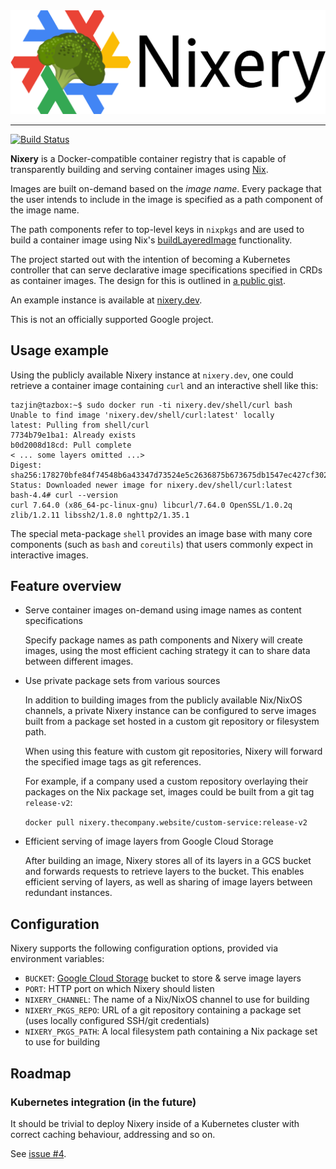 <div align="center">
  <img src="static/nixery-logo.png">
</div>

-----------------

[![Build Status](https://travis-ci.org/google/nixery.svg?branch=master)](https://travis-ci.org/google/nixery)

**Nixery** is a Docker-compatible container registry that is capable of
transparently building and serving container images using [Nix][].

Images are built on-demand based on the *image name*. Every package that the
user intends to include in the image is specified as a path component of the
image name.

The path components refer to top-level keys in `nixpkgs` and are used to build a
container image using Nix's [buildLayeredImage][] functionality.

The project started out with the intention of becoming a Kubernetes controller
that can serve declarative image specifications specified in CRDs as container
images. The design for this is outlined in [a public gist][gist].

An example instance is available at [nixery.dev][demo].

This is not an officially supported Google project.

## Usage example

Using the publicly available Nixery instance at `nixery.dev`, one could
retrieve a container image containing `curl` and an interactive shell like this:

```shell
tazjin@tazbox:~$ sudo docker run -ti nixery.dev/shell/curl bash
Unable to find image 'nixery.dev/shell/curl:latest' locally
latest: Pulling from shell/curl
7734b79e1ba1: Already exists
b0d2008d18cd: Pull complete
< ... some layers omitted ...>
Digest: sha256:178270bfe84f74548b6a43347d73524e5c2636875b673675db1547ec427cf302
Status: Downloaded newer image for nixery.dev/shell/curl:latest
bash-4.4# curl --version
curl 7.64.0 (x86_64-pc-linux-gnu) libcurl/7.64.0 OpenSSL/1.0.2q zlib/1.2.11 libssh2/1.8.0 nghttp2/1.35.1
```

The special meta-package `shell` provides an image base with many core
components (such as `bash` and `coreutils`) that users commonly expect in
interactive images.

## Feature overview

* Serve container images on-demand using image names as content specifications

  Specify package names as path components and Nixery will create images, using
  the most efficient caching strategy it can to share data between different
  images.

* Use private package sets from various sources

  In addition to building images from the publicly available Nix/NixOS channels,
  a private Nixery instance can be configured to serve images built from a
  package set hosted in a custom git repository or filesystem path.

  When using this feature with custom git repositories, Nixery will forward the
  specified image tags as git references.

  For example, if a company used a custom repository overlaying their packages
  on the Nix package set, images could be built from a git tag `release-v2`:

  `docker pull nixery.thecompany.website/custom-service:release-v2`

* Efficient serving of image layers from Google Cloud Storage

  After building an image, Nixery stores all of its layers in a GCS bucket and
  forwards requests to retrieve layers to the bucket. This enables efficient
  serving of layers, as well as sharing of image layers between redundant
  instances.

## Configuration

Nixery supports the following configuration options, provided via environment
variables:

* `BUCKET`: [Google Cloud Storage][gcs] bucket to store & serve image layers
* `PORT`: HTTP port on which Nixery should listen
* `NIXERY_CHANNEL`: The name of a Nix/NixOS channel to use for building
* `NIXERY_PKGS_REPO`: URL of a git repository containing a package set (uses
  locally configured SSH/git credentials)
* `NIXERY_PKGS_PATH`: A local filesystem path containing a Nix package set to use
  for building

## Roadmap

### Kubernetes integration (in the future)

It should be trivial to deploy Nixery inside of a Kubernetes cluster with
correct caching behaviour, addressing and so on.

See [issue #4](https://github.com/google/nixery/issues/4).

[Nix]: https://nixos.org/
[gist]: https://gist.github.com/tazjin/08f3d37073b3590aacac424303e6f745
[buildLayeredImage]: https://grahamc.com/blog/nix-and-layered-docker-images
[demo]: https://nixery.dev
[gcs]: https://cloud.google.com/storage/
